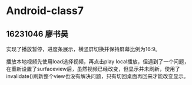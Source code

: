 # Android-class7
## 16231046 廖书昊
实现了播放暂停，进度条展示，横竖屏切换并保持屏幕比例为16:9。

播放本地视频先使用load选择视频，再点击play local播放，但遇到了一个问题，在重新设置了surfaceview后，虽然视频已经改变，但显示并未刷新，使用了invalidate()刷新整个view也没有解决问题，只有切回桌面再回来才能改变显示。
